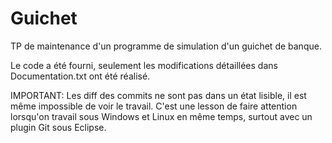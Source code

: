 Guichet
=======

TP de maintenance d'un programme de simulation d'un guichet de banque.

Le code a été fourni, seulement les modifications détaillées dans Documentation.txt ont été réalisé.

IMPORTANT: Les diff des commits ne sont pas dans un état lisible, il est même impossible de voir le travail.
C'est une lesson de faire attention lorsqu'on travail sous Windows et Linux en même temps, surtout avec un plugin Git sous Eclipse.
